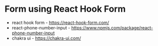 # Form using React Hook Form

- react hook form - https://react-hook-form.com/
- react-phone-number-input - https://www.npmjs.com/package/react-phone-number-input
- chakra ui - https://chakra-ui.com/